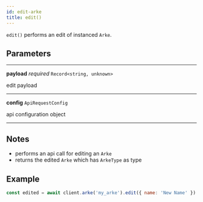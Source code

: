 ```yaml
---
id: edit-arke
title: edit()
---
```


`edit()` performs an edit of instanced `Arke`.


## Parameters

---
**payload** *required* `Record<string, unknown>`

edit payload

---
**config** `ApiRequestConfig`

api configuration object

---


## Notes

* performs an api call for editing an `Arke`
* returns the edited `Arke` which has `ArkeType` as type

## Example

```js
const edited = await client.arke('my_arke').edit({ name: 'New Name' })
```

